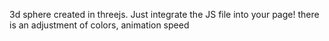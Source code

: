 3d sphere created in threejs.
Just integrate the JS file into your page!
there is an adjustment of colors, animation speed
